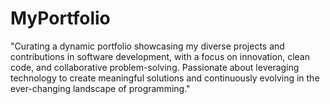 # MyPortfolio
"Curating a dynamic portfolio showcasing my diverse projects and contributions in software development, with a focus on innovation, clean code, and collaborative problem-solving. Passionate about leveraging technology to create meaningful solutions and continuously evolving in the ever-changing landscape of programming."

